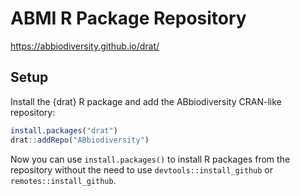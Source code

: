 # ABMI R Package Repository

https://abbiodiversity.github.io/drat/

## Setup

Install the {drat} R package and add the ABbiodiversity CRAN-like repository:

``` R
install.packages("drat")
drat::addRepo("ABbiodiversity")
```

Now you can use `install.packages()` to install R packages from the repository
without the need to use `devtools::install_github` or `remotes::install_github`.
